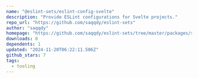 ```yaml
---
name: "@eslint-sets/eslint-config-svelte"
description: "Provide ESLint configurations for Svelte projects."
repo_url: "https://github.com/saqqdy/eslint-sets"
author: "saqqdy"
homepage: "https://github.com/saqqdy/eslint-sets/tree/master/packages/svelte#readme"
downloads: 8
dependents: 1
updated: "2024-11-20T06:22:11.506Z"
github_stars: 7
tags: 
  - tooling
---
```

